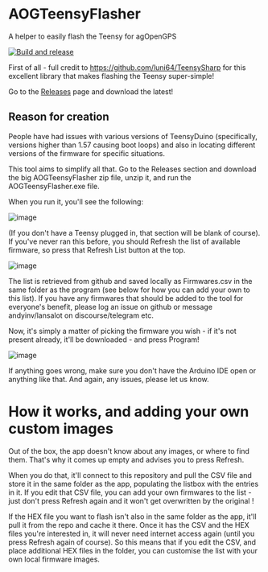 # AOGTeensyFlasher
A helper to easily flash the Teensy for agOpenGPS

[![Build and release](https://github.com/lansalot/AOGTeensyFlasher/actions/workflows/dotnet-desktop.yml/badge.svg)](https://github.com/lansalot/AOGTeensyFlasher/actions/workflows/dotnet-desktop.yml)

First of all - full credit to https://github.com/luni64/TeensySharp for this excellent library that makes flashing the Teensy super-simple!

Go to the [Releases](https://github.com/lansalot/AOGTeensyFlasher/releases) page and download the latest!

## Reason for creation

People have had issues with various versions of TeensyDuino (specifically, versions higher than 1.57 causing boot loops) and also in locating different versions of the firmware for specific situations.

This tool aims to simplify all that. Go to the Releases section and download the big AOGTeensyFlasher zip file, unzip it, and run the AOGTeensyFlasher.exe file.

When you run it, you'll see the following:

![image](https://github.com/lansalot/AOGTeensyFlasher/assets/9885921/06e61fdc-6182-4021-959f-9cdfdb773d7f)

(If you don't have a Teensy plugged in, that section will be blank of course). If you've never ran this before, you should Refresh the list of available firmware, so press that Refresh List button at the top.

![image](https://github.com/lansalot/AOGTeensyFlasher/assets/9885921/f728d099-cf6a-43f5-a733-bbd19f5a117f)

The list is retrieved from github and saved locally as Firmwares.csv in the same folder as the program (see below for how you can add your own to this list). If you have any firmwares that should be added to the tool for everyone's benefit, please log an issue on github or message andyinv/lansalot on discourse/telegram etc.

Now, it's simply a matter of picking the firmware you wish - if it's not present already, it'll be downloaded - and press Program!

![image](https://github.com/lansalot/AOGTeensyFlasher/assets/9885921/ec14d4c4-5bff-428e-812e-7987035d2aef)

If anything goes wrong, make sure you don't have the Arduino IDE open or anything like that. And again, any issues, please let us know.

# How it works, and adding your own custom images

Out of the box, the app doesn't know about any images, or where to find them. That's why it comes up empty and advises you to press Refresh.

When you do that, it'll connect to this repository and pull the CSV file and store it in the same folder as the app, populating the listbox with the entries in it. If you edit that CSV file, you can add your own firmwares to the list - just don't press Refresh again and it won't get overwritten by the original !

If the HEX file you want to flash isn't also in the same folder as the app, it'll pull it from the repo and cache it there. Once it has the CSV and the HEX files you're interested in, it will never need internet access again (until you press Refresh again of course). So this means that if you edit the CSV, and place additional HEX files in the folder, you can customise the list with your own local firmware images.

